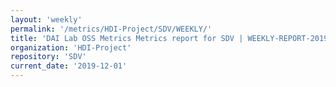 ```yaml
---
layout: 'weekly'
permalink: '/metrics/HDI-Project/SDV/WEEKLY/'
title: 'DAI Lab OSS Metrics Metrics report for SDV | WEEKLY-REPORT-2019-12-01'
organization: 'HDI-Project'
repository: 'SDV'
current_date: '2019-12-01'
---
```

